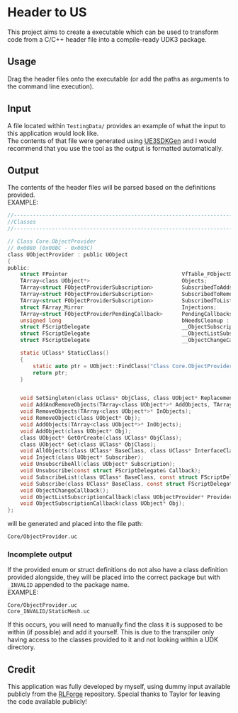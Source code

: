 # Header to US
This project aims to create a executable which can be used to transform code from a C/C++ header file into a compile-ready UDK3 package.  

## Usage
Drag the header files onto the executable (or add the paths as arguments to the command line execution).

## Input
A file located within `TestingData/` provides an example of what the input to this application would look like.  
The contents of that file were generated using [UE3SDKGen](https://www.youtube.com/watch?v=yNe4jz1v0R4) and I would recommend that you use the tool as the output is formatted automatically.

## Output
The contents of the header files will be parsed based on the definitions provided.  
EXAMPLE:
```C
//---------------------------------------------------------------------------
//Classes
//---------------------------------------------------------------------------

// Class Core.ObjectProvider
// 0x0080 (0x00BC - 0x003C)
class UObjectProvider : public UObject
{
public:
	struct FPointer                                    VfTable_FObjectDestructionSubscriber;                     // 0x003C(0x0004) (CPF_Const, CPF_Native, CPF_NoExport)
	TArray<class UObject*>                             Objects;                                                  // 0x0040(0x000C) (CPF_Const, CPF_Transient, CPF_NeedCtorLink)
	TArray<struct FObjectProviderSubscription>         SubscribedToAdds;                                         // 0x004C(0x000C) (CPF_Const, CPF_Transient, CPF_NeedCtorLink)
	TArray<struct FObjectProviderSubscription>         SubscribedToRemoves;                                      // 0x0058(0x000C) (CPF_Const, CPF_Transient, CPF_NeedCtorLink)
	TArray<struct FObjectProviderSubscription>         SubscribedToLists;                                        // 0x0064(0x000C) (CPF_Const, CPF_Transient, CPF_NeedCtorLink)
	struct FArray_Mirror                               Injections;                                               // 0x0070(0x000C) (CPF_Const, CPF_Native, CPF_Transient)
	TArray<struct FObjectProviderPendingCallback>      PendingCallbacks;                                         // 0x007C(0x000C) (CPF_Const, CPF_Transient, CPF_NeedCtorLink)
	unsigned long                                      bNeedsCleanup : 1;                                        // 0x0088(0x0004) (CPF_Const, CPF_Transient)
	struct FScriptDelegate                             __ObjectSubscriptionCallback__Delegate;                   // 0x008C(0x0010) (CPF_NeedCtorLink)
	struct FScriptDelegate                             __ObjectListSubscriptionCallback__Delegate;               // 0x009C(0x0010) (CPF_NeedCtorLink)
	struct FScriptDelegate                             __ObjectChangeCallback__Delegate;                         // 0x00AC(0x0010) (CPF_NeedCtorLink)

	static UClass* StaticClass()
	{
		static auto ptr = UObject::FindClass("Class Core.ObjectProvider");
		return ptr;
	}


	void SetSingleton(class UClass* ObjClass, class UObject* Replacement);
	void AddAndRemoveObjects(TArray<class UObject*>* AddObjects, TArray<class UObject*>* RemoveObjects);
	void RemoveObjects(TArray<class UObject*>* InObjects);
	void RemoveObject(class UObject* Obj);
	void AddObjects(TArray<class UObject*>* InObjects);
	void AddObject(class UObject* Obj);
	class UObject* GetOrCreate(class UClass* ObjClass);
	class UObject* Get(class UClass* ObjClass);
	void AllObjects(class UClass* BaseClass, class UClass* InterfaceClass, class UObject** Obj);
	void Inject(class UObject* Subscriber);
	void UnsubscribeAll(class UObject* Subscription);
	void Unsubscribe(const struct FScriptDelegate& Callback);
	void SubscribeList(class UClass* BaseClass, const struct FScriptDelegate& Callback);
	void Subscribe(class UClass* BaseClass, const struct FScriptDelegate& OnAdd, const struct FScriptDelegate& OnRemove);
	void ObjectChangeCallback();
	void ObjectListSubscriptionCallback(class UObjectProvider* Provider);
	void ObjectSubscriptionCallback(class UObject* Obj);
};
```
will be generated and placed into the file path:
```
Core/ObjectProvider.uc
```
### Incomplete output
If the provided enum or struct definitions do not also have a class definition provided alongside, they will be placed into the correct package but with `_INVALID` appended to the package name.  
EXAMPLE: 
```
Core/ObjectProvider.uc
Core_INVALID/StaticMesh.uc
```
If this occurs, you will need to manually find the class it is supposed to be within (if possible) and add it yourself. This is due to the transpiler only having access to the classes provided to it and not looking within a UDK directory.

## Credit
This application was fully developed by myself, using dummy input available publicly from the [RLForge](https://github.com/TaylorSasser/RLForge) repository. Special thanks to Taylor for leaving the code available publicly!